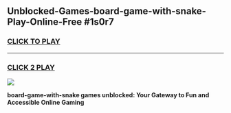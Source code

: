 
## Unblocked-Games-board-game-with-snake-Play-Online-Free #1s0r7
<h3>
<a href="https://us.freeplayer.one?title=board-game-with-snake&ref=10M">CLICK TO PLAY</a></h3>
<hr>

<h3>
<a href="https://us.freeplayer.one?title=board-game-with-snake&ref=10M">CLICK 2 PLAY</a>
  
</h3>

<a href="https://us.freeplayer.one?title=board-game-with-snake&ref=10M"><img src="https://clearcache.store/games.png"></a>


**board-game-with-snake games unblocked: Your Gateway to Fun and Accessible Online Gaming**

